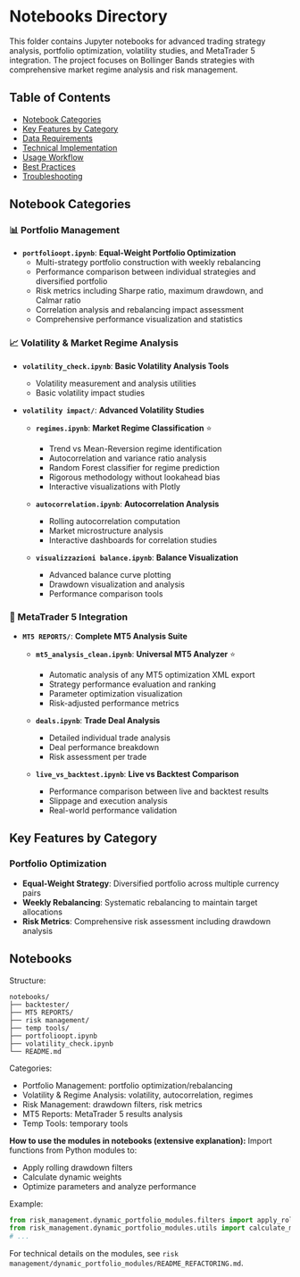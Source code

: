 # Notebooks Directory

This folder contains Jupyter notebooks for advanced trading strategy analysis, portfolio optimization, volatility studies, and MetaTrader 5 integration. The project focuses on Bollinger Bands strategies with comprehensive market regime analysis and risk management.

## Table of Contents
- [Notebook Categories](#notebook-categories)
- [Key Features by Category](#key-features-by-category)
- [Data Requirements](#data-requirements)
- [Technical Implementation](#technical-implementation)
- [Usage Workflow](#usage-workflow)
- [Best Practices](#best-practices)
- [Troubleshooting](#troubleshooting)

## Notebook Categories

### 📊 Portfolio Management
- **`portfolioopt.ipynb`**: **Equal-Weight Portfolio Optimization**
  - Multi-strategy portfolio construction with weekly rebalancing
  - Performance comparison between individual strategies and diversified portfolio
  - Risk metrics including Sharpe ratio, maximum drawdown, and Calmar ratio
  - Correlation analysis and rebalancing impact assessment
  - Comprehensive performance visualization and statistics

### 📈 Volatility & Market Regime Analysis
- **`volatility_check.ipynb`**: **Basic Volatility Analysis Tools**
  - Volatility measurement and analysis utilities
  - Basic volatility impact studies

- **`volatility impact/`**: **Advanced Volatility Studies**
  - **`regimes.ipynb`**: **Market Regime Classification** ⭐
    - Trend vs Mean-Reversion regime identification
    - Autocorrelation and variance ratio analysis
    - Random Forest classifier for regime prediction
    - Rigorous methodology without lookahead bias
    - Interactive visualizations with Plotly
  
  - **`autocorrelation.ipynb`**: **Autocorrelation Analysis**
    - Rolling autocorrelation computation
    - Market microstructure analysis
    - Interactive dashboards for correlation studies
  
  - **`visualizzazioni balance.ipynb`**: **Balance Visualization**
    - Advanced balance curve plotting
    - Drawdown visualization and analysis
    - Performance comparison tools

### 🔧 MetaTrader 5 Integration
- **`MT5 REPORTS/`**: **Complete MT5 Analysis Suite**
  - **`mt5_analysis_clean.ipynb`**: **Universal MT5 Analyzer** ⭐
    - Automatic analysis of any MT5 optimization XML export
    - Strategy performance evaluation and ranking
    - Parameter optimization visualization
    - Risk-adjusted performance metrics
  
  - **`deals.ipynb`**: **Trade Deal Analysis**
    - Detailed individual trade analysis
    - Deal performance breakdown
    - Risk assessment per trade
  
  - **`live_vs_backtest.ipynb`**: **Live vs Backtest Comparison**
    - Performance comparison between live and backtest results
    - Slippage and execution analysis
    - Real-world performance validation

## Key Features by Category

### Portfolio Optimization
- **Equal-Weight Strategy**: Diversified portfolio across multiple currency pairs
- **Weekly Rebalancing**: Systematic rebalancing to maintain target allocations
- **Risk Metrics**: Comprehensive risk assessment including drawdown analysis
## Notebooks

Structure:
```
notebooks/
├── backtester/
├── MT5 REPORTS/
├── risk management/
├── temp tools/
├── portfolioopt.ipynb
├── volatility_check.ipynb
└── README.md
```

Categories:
- Portfolio Management: portfolio optimization/rebalancing
- Volatility & Regime Analysis: volatility, autocorrelation, regimes
- Risk Management: drawdown filters, risk metrics
- MT5 Reports: MetaTrader 5 results analysis
- Temp Tools: temporary tools

**How to use the modules in notebooks (extensive explanation):**
Import functions from Python modules to:
- Apply rolling drawdown filters
- Calculate dynamic weights
- Optimize parameters and analyze performance

Example:
```python
from risk_management.dynamic_portfolio_modules.filters import apply_rolling_drawdown_filter
from risk_management.dynamic_portfolio_modules.utils import calculate_momentum_weights
# ...
```

For technical details on the modules, see `risk management/dynamic_portfolio_modules/README_REFACTORING.md`.

